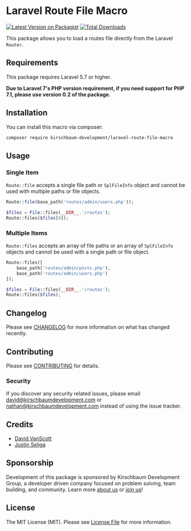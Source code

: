 # Laravel Route File Macro

[![Latest Version on Packagist](https://img.shields.io/packagist/v/kirschbaum-development/laravel-route-file-macro.svg?style=flat-square)](https://packagist.org/packages/kirschbaum-development/laravel-route-file-macro)
[![Total Downloads](https://img.shields.io/packagist/dt/kirschbaum-development/laravel-route-file-macro.svg?style=flat-square)](https://packagist.org/packages/kirschbaum-development/laravel-route-file-macro)

This package allows you to load a routes file directly from the Laravel `Router`.

## Requirements

This package requires Laravel 5.7 or higher.

__Due to Laravel 7's PHP version requirement, if you need support for PHP 7.1, please use version 0.2 of the package.__

## Installation

You can install this macro via composer:

```bash
composer require kirschbaum-development/laravel-route-file-macro
```

## Usage

### Single Item

`Route::file` accepts a single file path or `SplFileInfo` object and cannot be used with multiple paths or file objects.

```php
Route::file(base_path('routes/admin/users.php'));

$files = File::files(__DIR__.'/routes');
Route::files($files[0]);
```

### Multiple Items

`Route::files` accepts an array of file paths or an array of `SplFileInfo` objects and cannot be used with a single path or file object.

```php
Route::files([
    base_path('routes/admin/posts.php'),
    base_path('routes/admin/users.php')
]);

$files = File::files(__DIR__.'/routes');
Route::files($files);
```

## Changelog

Please see [CHANGELOG](CHANGELOG.md) for more information on what has changed recently.

## Contributing

Please see [CONTRIBUTING](CONTRIBUTING.md) for details.

### Security

If you discover any security related issues, please email david@kirschbaumdevelopment.com or nathan@kirschbaumdevelopment.com instead of using the issue tracker.

## Credits

- [David VanScott](https://github.com/dvanscott)
- [Justin Seliga](https://github.com/jrseliga)

## Sponsorship

Development of this package is sponsored by Kirschbaum Development Group, a developer driven company focused on problem solving, team building, and community. Learn more [about us](https://kirschbaumdevelopment.com) or [join us](https://careers.kirschbaumdevelopment.com)!

## License

The MIT License (MIT). Please see [License File](LICENSE.md) for more information.